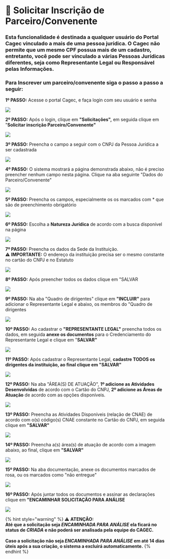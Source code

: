 # 🔄 Solicitar Inscrição de Parceiro/Convenente

### **Esta funcionalidade é destinada a qualquer usuário do Portal Cagec vinculado a mais de uma pessoa jurídica. O Cagec não permite que um mesmo CPF possua mais de um cadastro, entretanto, você pode ser vinculado a várias Pessoas Jurídicas diferentes, seja como Representante Legal ou Responsável pelas Informações.** 

### Para Inscrever um parceiro/convenente siga o passo a passo a seguir:

**1º PASSO:** Acesse o portal Cagec, e faça login com seu usuário e senha&#x20;

![](<.gitbook/assets/01 (1).png>)

**2º PASSO:** Após o login, clique em **"Solicitações",** em seguida clique em "**Solicitar inscrição Parceiro/Convenente"**

![](<.gitbook/assets/2 (1).png>)

**3º PASSO:** Preencha o campo a seguir com o CNPJ da Pessoa Jurídica a ser cadastrada

![](<.gitbook/assets/3 (1).png>)

**4º PASSO:** O sistema mostrará a página demonstrada abaixo, não é preciso preencher nenhum campo nesta página. Clique na aba seguinte "Dados do Parceiro/Convenente"

![](<.gitbook/assets/4 (1).png>)

**5º PASSO:** Preencha os campos, especialmente os os marcados com \* que são de preenchimento obrigatório

![](<.gitbook/assets/5 (1).png>)

**6º PASSO:** Escolha a **Natureza Jurídica** de acordo com a busca disponível na página

![](.gitbook/assets/7.png)

**7º PASSO:** Preencha os dados da Sede da Instituição.\
⚠️ **IMPORTANTE:** O endereço da instituição precisa ser o mesmo constante no cartão do CNPJ e no Estatuto

![](.gitbook/assets/8.png)

**8º PASSO:** Após preencher todos os dados clique em "SALVAR&#x20;

![](.gitbook/assets/9.png)

**9º PASSO:** Na aba "Quadro de dirigentes" clique em **"INCLUIR"** para adicionar o Representante Legal e abaixo, os membros do "Quadro de dirigentes&#x20;

![](.gitbook/assets/10.png)

**10º PASSO:** Ao cadastrar o **"REPRESENTANTE LEGAL"** preencha todos os dados, em seguida  **anexe os documentos** para o Credenciamento do Representante Legal e clique em "**SALVAR"**

![](.gitbook/assets/Screenshot_12.png)

**11º PASSO:** Após cadastrar o Representante Legal, **cadastre TODOS os dirigentes da instituição, ao final clique em "SALVAR"**

![](.gitbook/assets/12.png)

**12º PASSO:** Na aba "ÁREA(S) DE ATUAÇÃO", **1º adicione as Atividades Desenvolvidas** de acordo com o Cartão do CNPJ, **2º adicione as Áreas de Atuação** de acordo com as opções disponíveis.

![](.gitbook/assets/13.png)

**13º PASSO:** Preencha as Atividades Disponíveis (relação de CNAE) de acordo com o(s) código(s) CNAE constante no Cartão do CNPJ, em seguida clique em **"SALVAR"**

![](.gitbook/assets/14.png)

**14º PASSO:** Preencha a(s) área(s) de atuação de acordo com a imagem abaixo, ao final, clique em **"SALVAR"**

![](.gitbook/assets/15.png)

**15º PASSO:** Na aba documentação, anexe os documentos marcados de rosa, ou os marcados como "não entregue"

![](.gitbook/assets/16.png)

**16º PASSO:** Após juntar todos os documentos e assinar as declarações clique em **"ENCAMINHAR SOLICITAÇÃO PARA ANÁLISE**

![](.gitbook/assets/17.png)

{% hint style="warning" %}
⚠️ **ATENÇÃO:** \
**Até que a solicitação seja &#x20;**_**ENCAMINHADA PARA ANÁLISE**_**&#x20;ela ficará no status de&#x20;**_**CRIADA**_**&#x20;e não poderá ser analisada pela equipe do CAGEC.**\
\
**Caso a solicitação não seja&#x20;**_**ENCAMINHADA PARA ANÁLISE**_**&#x20;em até 14 dias úteis após a sua criação, o sistema a excluirá automaticamente.**
{% endhint %}

